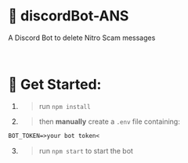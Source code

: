 <div>
    <h1>🤖 discordBot-ANS</h1>
</div>

<div>
    <p align="left">A Discord Bot to delete Nitro Scam messages</p>
</div>

&nbsp;

# 🚀 Get Started:

1. > run `npm install`

2. > then **manually** create a `.env` file containing:

```md
BOT_TOKEN=>your bot token<
```

3. > run `npm start` to start the bot
